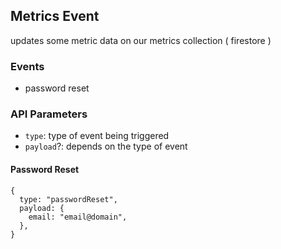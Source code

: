 ## Metrics Event

updates some metric data on our metrics collection ( firestore )

### Events

- password reset

### API Parameters

- `type`: type of event being triggered
- `payload`?: depends on the type of event

#### Password Reset

```
{
  type: "passwordReset",
  payload: {
    email: "email@domain",
  },
}
```
